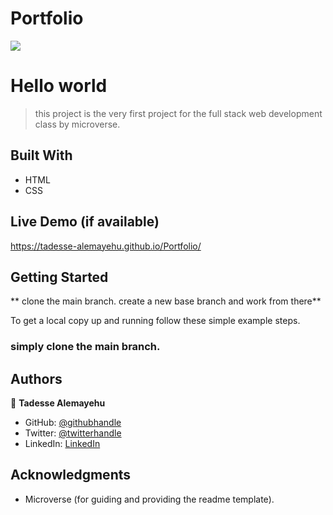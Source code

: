 # Portfolio

![](https://img.shields.io/badge/Microverse-blueviolet)

# Hello world

> this project is the very first project for the full stack web development class by microverse.

## Built With

- HTML
- CSS

## Live Demo (if available)

https://tadesse-alemayehu.github.io/Portfolio/

## Getting Started

** clone the main branch. create a new base branch and work from there**

To get a local copy up and running follow these simple example steps.

### simply clone the main branch.

## Authors

👤 **Tadesse Alemayehu**

- GitHub: [@githubhandle](https://github.com/Tadesse-Alemayehu)
- Twitter: [@twitterhandle](https://twitter.com/TadesseWebDev)
- LinkedIn: [LinkedIn](https://www.linkedin.com/in/tadesse-alemayehu-60141a221/)

## Acknowledgments

- Microverse (for guiding and providing the readme template).
